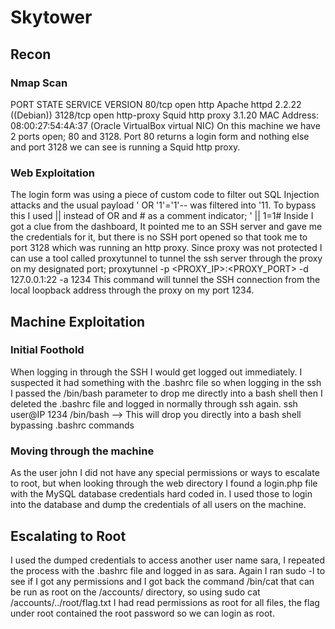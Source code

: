 # Skytower

## Recon

### Nmap Scan
PORT     STATE SERVICE    VERSION
80/tcp   open  http       Apache httpd 2.2.22 ((Debian))
3128/tcp open  http-proxy Squid http proxy 3.1.20
MAC Address: 08:00:27:54:4A:37 (Oracle VirtualBox virtual NIC)
On this machine we have 2 ports open; 80 and 3128. Port 80 returns a login form and nothing else and port 3128 we can see is running a Squid http proxy.

### Web Exploitation
The login form was using a piece of custom code to filter out SQL Injection attacks and the usual payload ' OR '1'='1'-- was filtered into '11. To bypass this I used || instead of OR and # as a comment indicator; ' || 1=1#
Inside I got a clue from the dashboard, It pointed me to an SSH server and gave me the credentials for it, but there is no SSH port opened so that took me to port 3128 which was running an http proxy.
Since proxy was not protected I can use a tool called proxytunnel to tunnel the ssh server through the proxy on my designated port;
proxytunnel -p <PROXY_IP>:<PROXY_PORT> -d 127.0.0.1:22 -a 1234
This command will tunnel the SSH connection from the local loopback address through the proxy on my port 1234.

## Machine Exploitation

### Initial Foothold
When logging in through the SSH I would get logged out immediately. I suspected it had something with the .bashrc file so when logging in the ssh I passed the /bin/bash parameter to drop me directly into a bash shell then I deleted the .bashrc file and logged in normally through ssh again.
ssh user@IP 1234 /bin/bash --> This will drop you directly into a bash shell bypassing .bashrc commands

### Moving through the machine
As the user john I did not have any special permissions or ways to escalate to root, but when looking through the web directory I found a login.php file with the MySQL database credentials hard coded in. I used those to login into the database and dump the credentials of all users on the machine.

## Escalating to Root
I used the dumped credentials to access another user name sara, I repeated the process with the .bashrc file and logged in as sara. Again I ran sudo -l to see if I got any permissions and I got back the command /bin/cat that can be run as root on the /accounts/ directory, so using sudo cat /accounts/../root/flag.txt I had read permissions as root for all files, the flag under root contained the root password so we can login as root.